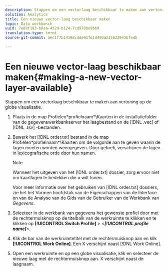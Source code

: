 ```yaml
---
description: Stappen om een vectorlaag beschikbaar te maken aan vertoning op de globe visualisatie.
solution: Analytics
title: Een nieuwe vector-laag beschikbaar maken
topic: Data workbench
uuid: 7e88f183-b0aa-452d-b124-7cd970be9bb9
translation-type: tm+mt
source-git-commit: aec1f7b14198cdde91f61d490a235022943bfedb

---
```



# Een nieuwe vector-laag beschikbaar maken{#making-a-new-vector-layer-available}

Stappen om een vectorlaag beschikbaar te maken aan vertoning op de globe visualisatie.

1. Plaats in de map Profielen\*profielnaam*\Kaarten in de installatiefolder van de gegevenswerkbankserver het laagbestand en de [!DNL .vec] of [!DNL .tsv] -bestanden.
1. Bewerk het [!DNL order.txt] bestand in de map Profielen\*profielnaam*\Kaarten om de volgorde aan te geven waarin de lagen moeten worden weergegeven. Door gebrek, verschijnen de lagen in lexicografische orde door hun namen.

   >[!NOTE]
   >
   >Wanneer het uitgeven van het [!DNL order.txt] dossier, zorg ervoor niet om kaartlagen te bedekken die u wilt tonen.

   Voor meer informatie over het gebruiken van [!DNL order.txt] dossiers, zie het het Vormen hoofdstuk van de Eigenschappen van de Interface en van de Analyse van de Gids van de Gebruiker van de Werkbank van *Gegevens*.

1. Selecteer in de werkbank van gegevens het gewenste profiel door met de rechtermuisknop op de titelbalk van de werkruimte te klikken en te klikken op **[!UICONTROL Switch Profile]** > *&lt;**[!UICONTROL profile name]**>*.
1. Klik de bar van de werkruimtetitel met de rechtermuisknop aan en klik **[!UICONTROL Work Online]**. Een X verschijnt naast [!DNL Work Online].
1. Open een werkruimte en op een globe visualisatie, klik en selecteer de nieuwe laag met de rechtermuisknop aan. X verschijnt naast de laagnaam.
